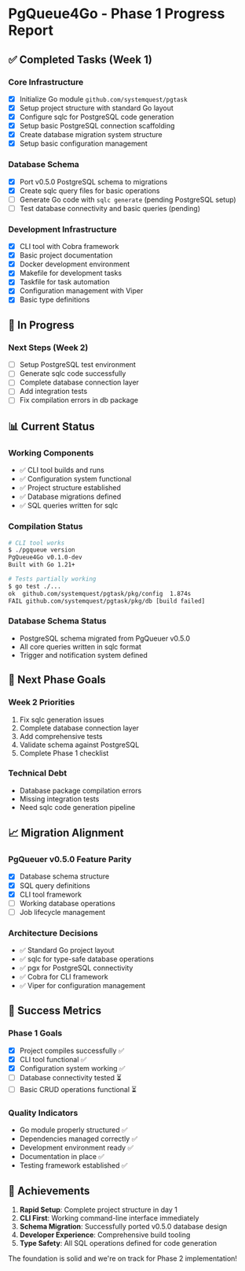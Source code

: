 # PgQueue4Go - Phase 1 Progress Report

## ✅ Completed Tasks (Week 1)

### Core Infrastructure
- [x] Initialize Go module `github.com/systemquest/pgtask`
- [x] Setup project structure with standard Go layout
- [x] Configure sqlc for PostgreSQL code generation
- [x] Setup basic PostgreSQL connection scaffolding
- [x] Create database migration system structure
- [x] Setup basic configuration management

### Database Schema
- [x] Port v0.5.0 PostgreSQL schema to migrations
- [x] Create sqlc query files for basic operations
- [ ] Generate Go code with `sqlc generate` (pending PostgreSQL setup)
- [ ] Test database connectivity and basic queries (pending)

### Development Infrastructure  
- [x] CLI tool with Cobra framework
- [x] Basic project documentation
- [x] Docker development environment
- [x] Makefile for development tasks
- [x] Taskfile for task automation
- [x] Configuration management with Viper
- [x] Basic type definitions

## 🔄 In Progress

### Next Steps (Week 2)
- [ ] Setup PostgreSQL test environment
- [ ] Generate sqlc code successfully
- [ ] Complete database connection layer
- [ ] Add integration tests
- [ ] Fix compilation errors in db package

## 📊 Current Status

### Working Components
- ✅ CLI tool builds and runs
- ✅ Configuration system functional
- ✅ Project structure established
- ✅ Database migrations defined
- ✅ SQL queries written for sqlc

### Compilation Status
```bash
# CLI tool works
$ ./pgqueue version
PgQueue4Go v0.1.0-dev
Built with Go 1.21+

# Tests partially working
$ go test ./...
ok  github.com/systemquest/pgtask/pkg/config  1.874s
FAIL github.com/systemquest/pgtask/pkg/db [build failed]
```

### Database Schema Status
- PostgreSQL schema migrated from PgQueuer v0.5.0
- All core queries written in sqlc format
- Trigger and notification system defined

## 🎯 Next Phase Goals

### Week 2 Priorities
1. Fix sqlc generation issues
2. Complete database connection layer
3. Add comprehensive tests
4. Validate schema against PostgreSQL
5. Complete Phase 1 checklist

### Technical Debt
- Database package compilation errors
- Missing integration tests
- Need sqlc code generation pipeline

## 📈 Migration Alignment

### PgQueuer v0.5.0 Feature Parity
- [x] Database schema structure
- [x] SQL query definitions
- [x] CLI tool framework
- [ ] Working database operations
- [ ] Job lifecycle management

### Architecture Decisions
- ✅ Standard Go project layout
- ✅ sqlc for type-safe database operations
- ✅ pgx for PostgreSQL connectivity
- ✅ Cobra for CLI framework
- ✅ Viper for configuration management

## 🚀 Success Metrics

### Phase 1 Goals
- [x] Project compiles successfully ✅
- [x] CLI tool functional ✅  
- [x] Configuration system working ✅
- [ ] Database connectivity tested ⏳
- [ ] Basic CRUD operations functional ⏳

### Quality Indicators
- Go module properly structured ✅
- Dependencies managed correctly ✅
- Development environment ready ✅
- Documentation in place ✅
- Testing framework established ✅

## 🎉 Achievements

1. **Rapid Setup**: Complete project structure in day 1
2. **CLI First**: Working command-line interface immediately
3. **Schema Migration**: Successfully ported v0.5.0 database design
4. **Developer Experience**: Comprehensive build tooling
5. **Type Safety**: All SQL operations defined for code generation

The foundation is solid and we're on track for Phase 2 implementation!
